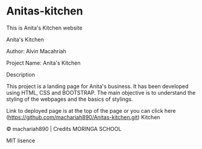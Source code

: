 # Anitas-kitchen

This is Anita's Kitchen website

Anita's Kitchen

Author: Alvin Macahriah

Project Name: Anita's Kitchen

Description

This project is a landing page for Anita's business. It has been developed using HTML, CSS and BOOTSTRAP. The main objective is to understand the styling of the webpages and the basics of stylings.

Link to deployed page is at the top of the page or you can click here (https://github.com/machariah890/Anitas-kitchen.git) Kitchen

© machariah890 | Credits MORINGA SCHOOL

MIT lisence
